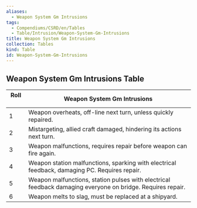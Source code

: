```yaml
---
aliases:
  - Weapon System Gm Intrusions
tags:
  - Compendiums/CSRD/en/Tables
  - Table/Intrusion/Weapon-System-Gm-Intrusions
title: Weapon System Gm Intrusions
collection: Tables
kind: Table
id: Weapon-System-Gm-Intrusions
---
```

## Weapon System Gm Intrusions Table  
| Roll &nbsp; &nbsp; | Weapon System Gm Intrusions                                                                                |
| ------------------ | ---------------------------------------------------------------------------------------------------------- |
| 1                  | Weapon overheats, off-line next turn, unless quickly repaired.                                             |
| 2                  | Mistargeting, allied craft damaged, hindering its actions next turn.                                       |
| 3                  | Weapon malfunctions, requires repair before weapon can fire again.                                         |
| 4                  | Weapon station malfunctions, sparking with electrical feedback, damaging PC. Requires repair.              |
| 5                  | Weapon malfunctions, station pulses with electrical feedback damaging everyone on bridge. Requires repair. |
| 6                  | Weapon melts to slag, must be replaced at a shipyard.                                                      |
